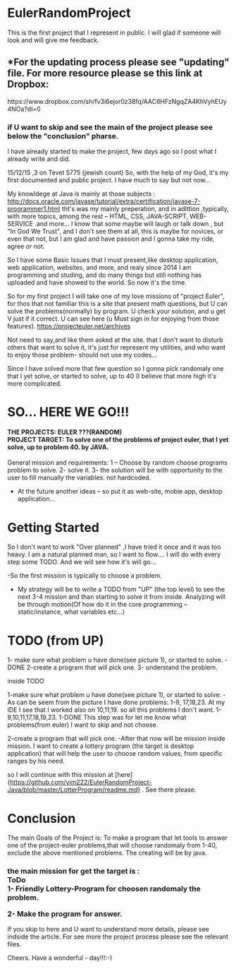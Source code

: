# EulerRandomProject
This is the first project that I represent in public. I will glad if someone will look and will give me feedback.

<h2>*For the updating process please see "updating" file. For more resource please se this link at Dropbox:</h2>
https://www.dropbox.com/sh/fv3i6ejor0z38fq/AAC6HFzNgqZA4KhVyhEUy4NOa?dl=0


<h3>if U want to skip and see the main of the project please see below the "conclusion" pharse.</h3>


I have already started to make the project, few days ago so I post what I already write and did. 


15/12/15 ,3 on Tevet 5775 (jewish count)
So, with the help of my God, it's my first documented and public project. I have much to say but not now…


My knowldege at Java is mainly at those subjects : http://docs.oracle.com/javase/tutorial/extra/certification/javase-7-programmer1.html
tht's was my mainly preperation, and in adittion ,typically, with more topics, among the rest – HTML, CSS, JAVA-SCRIPT, WEB-SERVICE .and more…
I know that some maybe will laugh or talk down , but "In God We Trust", and I don't see them at all, this is maybe for novices, or even that not, but I am glad and have passion and I gonna take my ride, agree or not. 

So I have some Basic Issues that I must present,like desktop application, web application, websites, and more, and realy since 2014 I am programming and studing,  and do many things but still nothing has uploaded and have showed to the world. So now it's the time.


So for my first project I will take one of my love missions of "project Euler", for thos that not familiar this is a site that present math questions, but U can solve the problems(normally) by program. U check your solution, and u get V just if it correct. U can see here (u Must sign in for enjoying from those features).  https://projecteuler.net/archives


Not need to say,and like them asked at the site. that I don't want to disturb others that want to solve it, it's just for represent my utilities, and who want to enjoy those problem- should not use my codes…

Since I have solved more that few question so I gonna pick randomaly one that I yet solve, or started to solve, up to 40 (I believe that more high it's more complicated. 


<h1>SO… HERE WE GO!!!</h1>

<h4>THE PROJECTS: EULER ???(RANDOM)<br>
PROJECT TARGET: To solve one of the problems of project euler, that I yet solve, up to problem 40. by JAVA.</h4>

General mission and requirements:
1 – Choose by random choose programs problem to solve.
2- solve it.
3- the solution will be with opportunity to the user to fill manually the variables. not hardcoded. 
* At the future another ideas – so put it as web-site, mobie app, desktop application…

<h1>Getting  Started</h1>

So I don't want to work "Over planned" ,I have tried it once and it was too heavy. I am a natural planned man, so I want to flow…. I will do with every step some TODO. And we will see how it's will go…


-So the first mission is typically to choose a problem. 
- My strategy will be to write a TODO from "UP" (the top level) to see the next 3-4 mission and than starting to solve it from inside. Analyzing will be through motion(Of how do it in the core programming – static/instance, what variables etc…)


<h1>TODO (from UP)</h1>

1- make sure what problem u have done(see picture 1), or started to solve. -DONE
2-create a program that will pick one. 
3- understand the problem. 

inside TODO

1-make sure what problem u have done(see picture 1), or started to solve:
-As can be seem from the picture I have done problems: 1-9, 17,18,23. At my IDE I see that I worked also on 10,11,19. so all this problems I don't want. 
1-9,10,11,17,18,19,23. 
1-DONE
This step was for let me know what problems(from euler) I want to skip and not choose. 

2-create a program that will pick one. 
-After that now will be mission inside mission. I want to create a lottery program (the target is desktop application) that 
will help the user to choose random values, from specific ranges by his need. 

so I will continue with this mission at [here]{https://github.com/yim222/EulerRandomProject-Java/blob/master/LotterProgram/readme.md} .
See there please.

<h1>Conclusion</h1>
The main Goals of the Project is:
To make a program that let tools to answer one of the project-euler problems,that will choose randomaly 
from 1-40, exclude the above mentioned problems. 
The creating will be by java.


<h3>the main mission for get the target is :<br>
ToDo<br>
1- Friendly Lottery-Program for choosen randomaly the problem.<br>

2- Make the program for answer. <br>
</h3>
If you skip to here and U want to understand more details, please see indside the article. 
For see more the project process please see the relevant files.

Cheers. Have a wonderful - day!!!:-)






